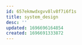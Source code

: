 ```yaml
---
id: 657ekmwdxgvv8lv8f7i6f1s
title: system_design
desc: ''
updated: 1696696164854
created: 1696691333872
---
```


